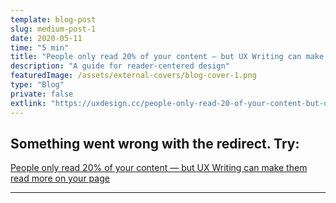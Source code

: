 ```yaml
---
template: blog-post
slug: medium-post-1
date: 2020-05-11
time: "5 min"
title: "People only read 20% of your content — but UX Writing can make them read more on your page"
description: "A guide for reader-centered design"
featuredImage: /assets/external-covers/blog-cover-1.png
type: "Blog"
private: false
extlink: "https://uxdesign.cc/people-only-read-20-of-your-content-but-ux-writing-can-make-them-read-more-on-your-page-cd483c284136?source=friends_link&sk=6291fa6829e4e5d3dfa0b9d96656093c"
---
```


## Something went wrong with the redirect. Try:

<a href="https://uxdesign.cc/people-only-read-20-of-your-content-but-ux-writing-can-make-them-read-more-on-your-page-cd483c284136?source=friends_link&sk=6291fa6829e4e5d3dfa0b9d96656093c">People only read 20% of your content — but UX Writing can make them read more on your page</a>

---

